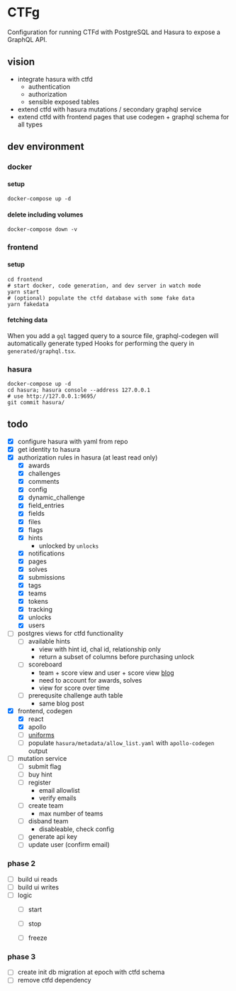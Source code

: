 # CTFg

Configuration for running CTFd with PostgreSQL and Hasura to expose a GraphQL API.

## vision
* integrate hasura with ctfd
  * authentication
  * authorization
  * sensible exposed tables
* extend ctfd with hasura mutations / secondary graphql service
* extend ctfd with frontend pages that use codegen + graphql schema for all types

## dev environment
### docker
#### setup
```
docker-compose up -d
```
#### delete including volumes
```
docker-compose down -v
```
### frontend
#### setup
```
cd frontend
# start docker, code generation, and dev server in watch mode
yarn start 
# (optional) populate the ctfd database with some fake data
yarn fakedata
```
#### fetching data
When you add a `gql` tagged query to a source file, graphql-codegen will automatically generate typed Hooks for performing the query in `generated/graphql.tsx`.


### hasura
```
docker-compose up -d
cd hasura; hasura console --address 127.0.0.1
# use http://127.0.0.1:9695/    
git commit hasura/
```

## todo
* [x] configure hasura with yaml from repo
* [x] get identity to hasura
* [x] authorization rules in hasura (at least read only)
  * [x] awards
  * [x] challenges
  * [x] comments
  * [x] config
  * [x] dynamic_challenge
  * [x] field_entries
  * [x] fields
  * [x] files
  * [x] flags
  * [x] hints
    * unlocked by `unlocks`
  * [x] notifications
  * [x] pages
  * [x] solves
  * [x] submissions
  * [x] tags
  * [x] teams
  * [x] tokens
  * [x] tracking
  * [x] unlocks
  * [x] users
* [ ] postgres views for ctfd functionality
  * [ ] available hints
    * view with hint id, chal id, relationship only
    * return a subset of columns before purchasing unlock
  * [ ] scoreboard
    * team + score view and user + score view [blog](https://hasura.io/blog/hasura-authorization-system-through-examples/#:~:text=view%20raw-,flatten-roles.sql,-hosted%20with%20%E2%9D%A4%20by)
    * need to account for awards, solves
    * view for score over time
  * [ ] prerequsite challenge auth table
    * same blog post
* [x] frontend, codegen
  * [x] react
  * [x] apollo
  * [ ] [uniforms](https://uniforms.tools/docs/api-bridges#graphqlbridge)
  * [ ] populate `hasura/metadata/allow_list.yaml` with `apollo-codegen` output
* [ ] mutation service
  * [ ] submit flag
  * [ ] buy hint
  * [ ] register
    * email allowlist
    * verify emails
  * [ ] create team
    * max number of teams
  * [ ] disband team
    * disableable, check config
  * [ ] generate api key
  * [ ] update user (confirm email)

### phase 2
* [ ] build ui reads
* [ ] build ui writes
* [ ] logic
  * [ ] start
  * [ ] stop
  * [ ] freeze


### phase 3
* [ ] create init db migration at epoch with ctfd schema
* [ ] remove ctfd dependency